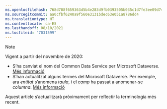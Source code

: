 ```yaml
---
ms.openlocfilehash: 768d708f659363d5b4e283d9fb0393505b035c1d7fe3ee09d74ea17eab87a8f0
ms.sourcegitcommit: aa0cfbf6240a9f560e3131bdec63e051a8786dd4
ms.translationtype: HT
ms.contentlocale: ca-ES
ms.lasthandoff: 08/10/2021
ms.locfileid: "7031599"
---
```

> [!NOTE]
> Vigent a partir del novembre de 2020:
> - S’ha canviat el nom del Common Data Service per Microsoft Dataverse. [Més informació](https://aka.ms/PAuAppBlog)
> - S’han actualitzat alguns termes del Microsoft Dataverse. Per exemple, ara *entitat* s’anomena *taula*, i el *camp* ha passat a anomenar-se *columna*. [Més informació](/powerapps/maker/data-platform/data-platform-intro)
>
> Aquest article s’actualitzarà pròximament per reflectir la terminologia més recent.